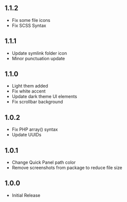 ## 1.1.2
* Fix some file icons
* Fix SCSS Syntax

## 1.1.1
* Update symlink folder icon
* Minor punctuation update

## 1.1.0
* Light them added
* Fix white accent
* Update dark theme UI elements
* Fix scrollbar background

## 1.0.2
* Fix PHP array() syntax
* Update UUIDs


## 1.0.1
* Change Quick Panel path color
* Remove screenshots from package to reduce file size

## 1.0.0
* Initial Release

